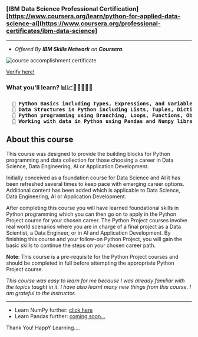 ### [IBM Data Science Professional Certification] [https://www.coursera.org/learn/python-for-applied-data-science-ai](https://www.coursera.org/professional-certificates/ibm-data-science]
---
* _Offered By **IBM Skills Network** on **Coursera**_.

<img src="https://s3.amazonaws.com/coursera_assets/meta_images/generated/CERTIFICATE_LANDING_PAGE/CERTIFICATE_LANDING_PAGE~UY67RTQUPHMA/CERTIFICATE_LANDING_PAGE~UY67RTQUPHMA.jpeg" alt="course accomplishment certificate"/>

[Verify here!](https://coursera.org/verify/UY67RTQUPHMA)

<h3>What you'll learn? 📊📈👨🏻‍💻🤖🐍 </h3>
<h4><pre>
  🔸 Python Basics including Types, Expressions, and Variables.
  🔸 Data Structures in Python including Lists, Tuples, Dictionaries, Sets.
  🔸 Python programming using Branching, Loops, Functions, Objects & Classes.
  🔸 Working with data in Python using Pandas and Numpy libraries.
</h4></pre>

## About this course
This course was designed to provide the building blocks for Python programming and data collection for those choosing a career in Data Science, Data Engineering, AI or Application Development. 

Initially conceived as a foundation course for Data Science and AI it has been refreshed several times to keep pace with emerging career options. Additional content has been added which is applicable to Data Science, Data Engineering, AI or Application Development. 

After completing this course you will have learned foundational skills in Python programming which you can then go on to apply in the Python Project course for your chosen career.  The Python Project courses involve real world scenarios where you are in charge of a final project as a Data Scientist, a Data Engineer, or in AI and Application Development. By finishing this course and your follow-on Python Project, you will gain the basic skills to continue the steps on your chosen career path.  

**Note**: This course is a pre-requisite for the Python Project courses and should be completed in full before attempting the appropriate Python Project course. 


_This course was easy to learn for me because I was already familiar with the topics taught in it. I have also learnt many new things from this course. I am grateful to the instructor._

---

* Learn NumPy further: <a href="https://github.com/yashuv/NumPy-for-Data-Science">click here</a><br>
* Learn Pandas further: <a href="#">coming soon...</a><br>

Thank You! HappY Learning....
